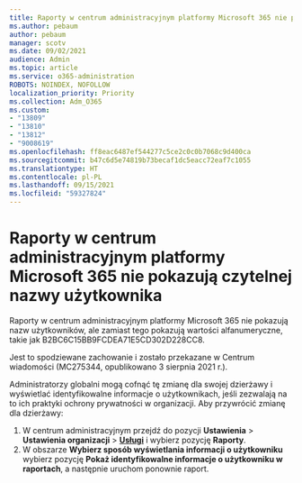 ```yaml
---
title: Raporty w centrum administracyjnym platformy Microsoft 365 nie pokazują czytelnej nazwy użytkownika
ms.author: pebaum
author: pebaum
manager: scotv
ms.date: 09/02/2021
audience: Admin
ms.topic: article
ms.service: o365-administration
ROBOTS: NOINDEX, NOFOLLOW
localization_priority: Priority
ms.collection: Adm_O365
ms.custom:
- "13809"
- "13810"
- "13812"
- "9008619"
ms.openlocfilehash: ff8eac6487ef544277c5ce2c0c0b7068c9d400ca
ms.sourcegitcommit: b47c6d5e74819b73becaf1dc5eacc72eaf7c1055
ms.translationtype: HT
ms.contentlocale: pl-PL
ms.lasthandoff: 09/15/2021
ms.locfileid: "59327824"
---
```

# <a name="reports-in-microsoft-365-admin-center-do-not-show-readable-username"></a>Raporty w centrum administracyjnym platformy Microsoft 365 nie pokazują czytelnej nazwy użytkownika

Raporty w centrum administracyjnym platformy Microsoft 365 nie pokazują nazw użytkowników, ale zamiast tego pokazują wartości alfanumeryczne, takie jak B2BC6C15BB9FCDEA71E5CD302D228CC8.

Jest to spodziewane zachowanie i zostało przekazane w Centrum wiadomości (MC275344, opublikowano 3 sierpnia 2021 r.). 

Administratorzy globalni mogą cofnąć tę zmianę dla swojej dzierżawy i wyświetlać identyfikowalne informacje o użytkownikach, jeśli zezwalają na to ich praktyki ochrony prywatności w organizacji. Aby przywrócić zmianę dla dzierżawy:

1. W centrum administracyjnym przejdź do pozycji **Ustawienia** > **Ustawienia organizacji** > [**Usługi**](https://admin.microsoft.com/Adminportal/Home#/Settings/Services ) i wybierz pozycję **Raporty**. 
1. W obszarze **Wybierz sposób wyświetlania informacji o użytkowniku** wybierz pozycję **Pokaż identyfikowalne informacje o użytkowniku w raportach**, a następnie uruchom ponownie raport.